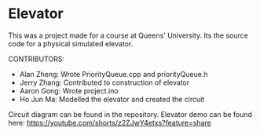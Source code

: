 # Elevator
This was a project made for a course at Queens' University. Its the source code for a physical simulated elevator. 

CONTRIBUTORS:
- Alan Zheng: Wrote PriorityQueue.cpp and priorityQueue.h
- Jerry Zhang: Contributed to construction of elevator
- Aaron Gong: Wrote project.ino
- Ho Jun Ma: Modelled the elevator and created the circuit

Circuit diagram can be found in the repository. 
Elevator demo can be found here: https://youtube.com/shorts/z2ZJwY4etxs?feature=share